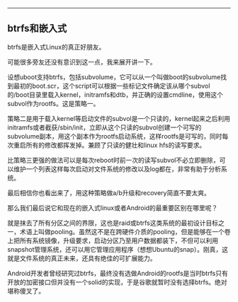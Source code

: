 

---

## btrfs和嵌入式

 btrfs是嵌入式Linux的真正好朋友。

可能很多旁友还没有意识到这一点，我来展开讲一下。

设想uboot支持btrfs，包括subvolume，它可以从一个叫做boot的subvolume找到最初的boot.scr，这个script可以根据一些标记文件确定该从哪个subvol的/boot目录里载入kernel，initramfs和dtb，并正确的设置cmdline，使用这个subvol作为rootfs。这是策略一。

策略二是用于载入kernel等启动文件的subvol是一个只读的，kernel起来之后利用initramfs或者截获/sbin/init，立即从这个只读的subvol创建一个可写的subvolume副本，用这个副本作为rootfs启动系统，这样rootfs是可写的，同时每次重启所有的修改都挥发掉。兼顾了只读的健壮和linux hfs的读写要求。

比策略三更强的做法可以是每次reboot时前一次的读写subvol不必立即删除，可以维护一个列表这样每次启动对文件系统的修改以及log都在，非常有助于分析系统。

最后相信你也看出来了，用这种策略做a/b升级和recovery简直不要太爽。

那么我们最后说它和现在的嵌入式linux或者Android的最重要区别在哪里呢？

就是抹去了所有分区之间的界限，这也是raid或btrfs这类系统的最初设计目标之一，术语上叫做pooling。虽然这不是在跨硬件介质的pooling，但是能够在一个卷上把所有系统镜像，升级要求，启动分区乃至用户数据都装下，不但可以利用snapshot管理系统，还可以用它管理应用程序（想想Ubuntu的snap）。刚真，这就是文件系统的真正未来，还具有绝佳的可扩展能力。

Android开发者曾经研究过btrfs，最终没有选做Android的rootfs是当时btrfs只有开放的加密接口但并没有一个solid的实现，于是谷歌就暂时没有选择btrfs。绝对堪称傻叉了。
